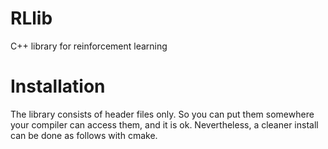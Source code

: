 # RLlib

C++ library for reinforcement learning

# Installation

The library consists of header files only. So you can put them somewhere your compiler can access them, and it is ok. Nevertheless, a cleaner install can be done as follows with cmake.




